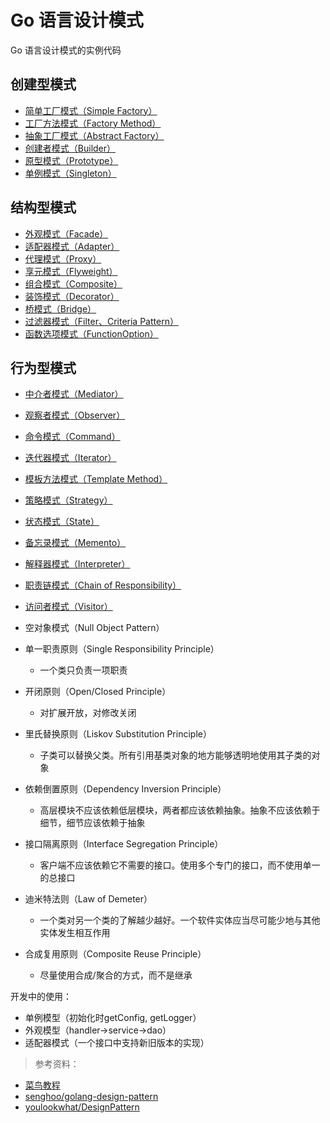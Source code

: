 # Go 语言设计模式

Go 语言设计模式的实例代码

## 创建型模式
- [简单工厂模式（Simple Factory）](/PersonalGrowth/CS/DesignPattern/00SimpleFactory.md)
- [工厂方法模式（Factory Method）](/PersonalGrowth/CS/DesignPattern/01FactoryMethod.md)
- [抽象工厂模式（Abstract Factory）](/PersonalGrowth/CS/DesignPattern/02AbstractFactory.md)
- [创建者模式（Builder）](/PersonalGrowth/CS/DesignPattern/03Builder.md)
- [原型模式（Prototype）](/PersonalGrowth/CS/DesignPattern/04Prototype.md)
- [单例模式（Singleton）](/PersonalGrowth/CS/DesignPattern/05Singleton.md)

## 结构型模式
- [外观模式（Facade）](/PersonalGrowth/CS/DesignPattern/06Facade.md)
- [适配器模式（Adapter）](/PersonalGrowth/CS/DesignPattern/07Adapter.md)
- [代理模式（Proxy）](/PersonalGrowth/CS/DesignPattern/08Proxy.md)
- [享元模式（Flyweight）](/PersonalGrowth/CS/DesignPattern/09Flyweight.md)
- [组合模式（Composite）](/PersonalGrowth/CS/DesignPattern/10Composite.md)
- [装饰模式（Decorator）](/PersonalGrowth/CS/DesignPattern/11Decorator.md)
- [桥模式（Bridge）](/PersonalGrowth/CS/DesignPattern/12Bridge.md)
- [过滤器模式（Filter、Criteria Pattern）](/PersonalGrowth/CS/DesignPattern/13Filter.md)
- [函数选项模式（FunctionOption）](/PersonalGrowth/CS/DesignPattern/25FunctionOption.md)

## 行为型模式
- [中介者模式（Mediator）](/PersonalGrowth/CS/DesignPattern/14Mediator.md)
- [观察者模式（Observer）](/PersonalGrowth/CS/DesignPattern/15Observer.md)
- [命令模式（Command）](/PersonalGrowth/CS/DesignPattern/16Command.md)
- [迭代器模式（Iterator）](/PersonalGrowth/CS/DesignPattern/17Iterator.md)
- [模板方法模式（Template Method）](/PersonalGrowth/CS/DesignPattern/18TemplateMethod.md)
- [策略模式（Strategy）](/PersonalGrowth/CS/DesignPattern/19Strategy.md)
- [状态模式（State）](/PersonalGrowth/CS/DesignPattern/20State.md)
- [备忘录模式（Memento）](/PersonalGrowth/CS/DesignPattern/21Memento.md)
- [解释器模式（Interpreter）](/PersonalGrowth/CS/DesignPattern/22Interpreter.md)
- [职责链模式（Chain of Responsibility）](/PersonalGrowth/CS/DesignPattern/23ChainOfResponsibility.md)
- [访问者模式（Visitor）](/PersonalGrowth/CS/DesignPattern/24Visitor.md)
- 空对象模式（Null Object Pattern）

- 单一职责原则（Single Responsibility Principle）
    - 一个类只负责一项职责  
- 开闭原则（Open/Closed Principle）
    - 对扩展开放，对修改关闭
- 里氏替换原则（Liskov Substitution Principle）
    - 子类可以替换父类。所有引用基类对象的地方能够透明地使用其子类的对象	
- 依赖倒置原则（Dependency Inversion Principle）
    - 高层模块不应该依赖低层模块，两者都应该依赖抽象。抽象不应该依赖于细节，细节应该依赖于抽象
- 接口隔离原则（Interface Segregation Principle）
    - 客户端不应该依赖它不需要的接口。使用多个专门的接口，而不使用单一的总接口
- 迪米特法则（Law of Demeter）
    - 一个类对另一个类的了解越少越好。一个软件实体应当尽可能少地与其他实体发生相互作用
- 合成复用原则（Composite Reuse Principle）
    - 尽量使用合成/聚合的方式，而不是继承

开发中的使用：
- 单例模型（初始化时getConfig, getLogger）
- 外观模型（handler->service->dao）
- 适配器模式（一个接口中支持新旧版本的实现）


> 参考资料：
- [菜鸟教程](https://www.runoob.com/design-pattern)
- [senghoo/golang-design-pattern](https://github.com/senghoo/golang-design-pattern)
- [youlookwhat/DesignPattern](https://github.com/youlookwhat/DesignPattern)
